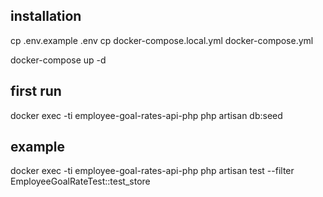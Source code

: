## installation
cp .env.example .env
cp docker-compose.local.yml docker-compose.yml

docker-compose up -d

## first run
docker exec -ti employee-goal-rates-api-php php artisan db:seed

## example
docker exec -ti employee-goal-rates-api-php php artisan test --filter EmployeeGoalRateTest::test_store

[//]: # (testowanie walidacji: zmien w tescie wartosci w tabeli $input \tests\Feature\Employees\EmployeeGoalRateTest.php)


